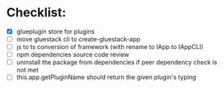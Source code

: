# Checklist:

- [x] glueplugin store for plugins
- [ ] move gluestack cli to create-gluestack-app
- [ ] js to ts conversion of framework (with rename to IApp to IAppCLI)
- [ ] npm dependencies source code review
- [ ] uninstall the package from dependencies if peer dependency check is not met
- [ ] this.app.getPluginName should return the given plugin's typing
